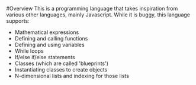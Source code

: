 #Overview
This is a programming language that takes inspiration from various other languages, mainly Javascript.
While it is buggy, this language supports:
- Mathematical expressions
- Defining and calling functions
- Defining and using variables
- While loops
- If/else if/else statements
- Classes (which are called 'blueprints')
- Instantiating classes to create objects
- N-dimensional lists and indexing for those lists